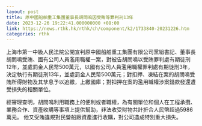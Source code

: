 ```yaml
---
layout: post
title: 原中國船舶重工集團董事長胡問鳴因受賄等罪判刑13年
date: 2023-12-26 19:22:41.000000000 +08:00
link: https://news.rthk.hk/rthk/ch/component/k2/1733840-20231226.htm
categories: rthk
---
```


上海市第一中級人民法院公開宣判原中國船舶重工集團有限公司黨組書記、董事長胡問鳴受賄、國有公司人員濫用職權一案，對被告胡問鳴以受賄罪判處有期徒刑12年，並處罰金人民幣500萬元，以國有公司人員濫用職權罪判處有期徒刑3年，決定執行有期徒刑13年，並處罰金人民幣500萬元；對扣押、凍結在案的胡問鳴受賄所得財物及其孳息予以追繳，上繳國庫；對扣押在案的濫用職權涉案錢款發還遭受損失的相關單位。 

經審理查明，胡問鳴利用職務上的便利或者職權，為有關單位和個人在工程承攬、業務合作、資產收購等事項上提供幫助，非法收受財物共計折合人民幣超過5986萬元。 他又受賄違規對民營船廠資產進行收購，對公司造成特別重大損失。
